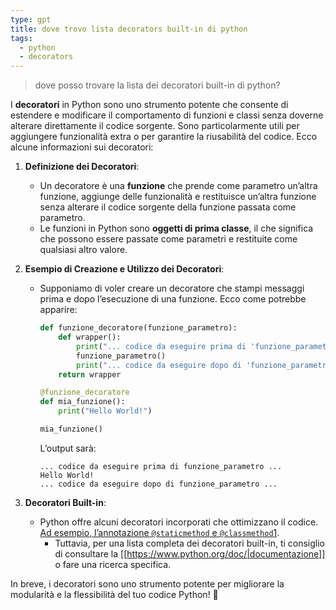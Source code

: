 ```yaml
---
type: gpt
title: dove trovo lista decorators built-in di python
tags:
  - python
  - decorators
---
```


> dove posso trovare la lista dei decoratori built-in di python?

I **decoratori** in Python sono uno strumento potente che consente di estendere e modificare il comportamento di funzioni e classi senza doverne alterare direttamente il codice sorgente. Sono particolarmente utili per aggiungere funzionalità extra o per garantire la riusabilità del codice. Ecco alcune informazioni sui decoratori:

1. **Definizione dei Decoratori**:
    
    - Un decoratore è una **funzione** che prende come parametro un’altra funzione, aggiunge delle funzionalità e restituisce un’altra funzione senza alterare il codice sorgente della funzione passata come parametro.
    - Le funzioni in Python sono **oggetti di prima classe**, il che significa che possono essere passate come parametri e restituite come qualsiasi altro valore.
2. **Esempio di Creazione e Utilizzo dei Decoratori**:
    
    - Supponiamo di voler creare un decoratore che stampi messaggi prima e dopo l’esecuzione di una funzione. Ecco come potrebbe apparire:
        
        ```python
        def funzione_decoratore(funzione_parametro):
            def wrapper():
                print("... codice da eseguire prima di 'funzione_parametro' ...")
                funzione_parametro()
                print("... codice da eseguire dopo di 'funzione_parametro' ...")
            return wrapper
        
        @funzione_decoratore
        def mia_funzione():
            print("Hello World!")
        
        mia_funzione()
        ```
        
        L’output sarà:
        
        ```
        ... codice da eseguire prima di funzione_parametro ...
        Hello World!
        ... codice da eseguire dopo di funzione_parametro ...
        ```
        
3. **Decoratori Built-in**:
    
    - Python offre alcuni decoratori incorporati che ottimizzano il codice. [Ad esempio, l’annotazione `@staticmethod` e `@classmethod`](https://www.programmareinpython.it/video-corso-python-intermedio/12-i-decoratori/)[1](https://www.programmareinpython.it/video-corso-python-intermedio/12-i-decoratori/).
	    - Tuttavia, per una lista completa dei decoratori built-in, ti consiglio di consultare la [[https://www.python.org/doc/|documentazione]] o fare una ricerca specifica.

In breve, i decoratori sono uno strumento potente per migliorare la modularità e la flessibilità del tuo codice Python! 🐍